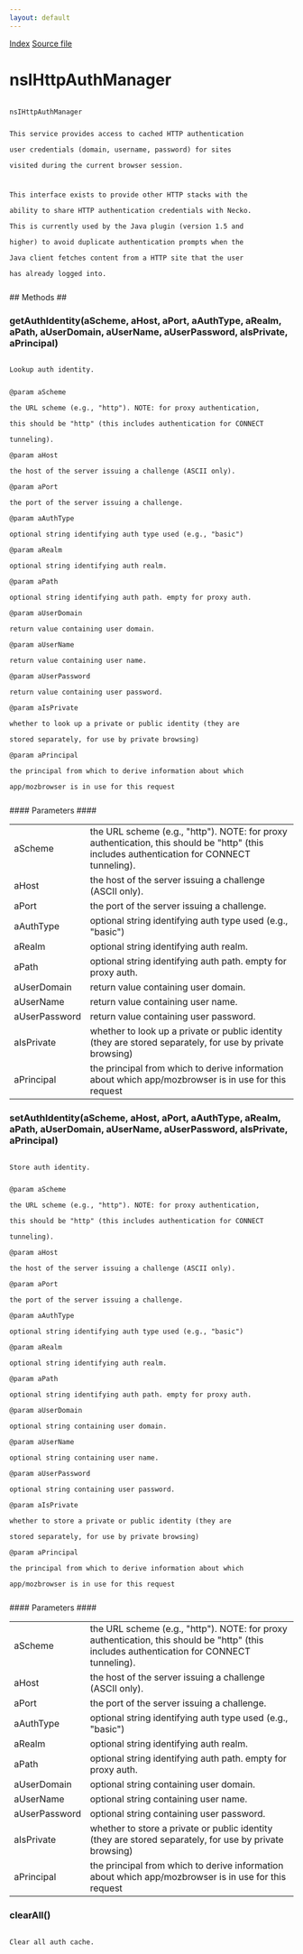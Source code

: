 ```yaml
---
layout: default
---
```

<div id='links'><a href="../index.html">Index</a>
<a href="http://dxr.mozilla.org/mozilla-central/source/netwerk/protocol/http/nsIHttpAuthManager.idl">Source file</a>
</div>

# nsIHttpAuthManager #
<code>  
nsIHttpAuthManager  
  
This service provides access to cached HTTP authentication  
user credentials (domain, username, password) for sites  
visited during the current browser session.  
  
This interface exists to provide other HTTP stacks with the  
ability to share HTTP authentication credentials with Necko.  
This is currently used by the Java plugin (version 1.5 and  
higher) to avoid duplicate authentication prompts when the  
Java client fetches content from a HTTP site that the user  
has already logged into.  
  
</code>
## Methods ##

### getAuthIdentity(aScheme, aHost, aPort, aAuthType, aRealm, aPath, aUserDomain, aUserName, aUserPassword, aIsPrivate, aPrincipal) ###
<code>  
Lookup auth identity.  
  
@param aScheme  
       the URL scheme (e.g., "http").  NOTE: for proxy authentication,  
       this should be "http" (this includes authentication for CONNECT  
       tunneling).  
@param aHost  
       the host of the server issuing a challenge (ASCII only).  
@param aPort  
       the port of the server issuing a challenge.  
@param aAuthType  
       optional string identifying auth type used (e.g., "basic")  
@param aRealm  
       optional string identifying auth realm.  
@param aPath  
       optional string identifying auth path. empty for proxy auth.  
@param aUserDomain  
       return value containing user domain.  
@param aUserName  
       return value containing user name.  
@param aUserPassword  
       return value containing user password.  
@param aIsPrivate  
       whether to look up a private or public identity (they are  
       stored separately, for use by private browsing)  
@param aPrincipal  
       the principal from which to derive information about which  
       app/mozbrowser is in use for this request  
  
</code>
#### Parameters ####

<table>

<tr>
<td>aScheme</td>
<td>       the URL scheme (e.g., "http").  NOTE: for proxy authentication,  
       this should be "http" (this includes authentication for CONNECT  
       tunneling).  
</td>
</tr>

<tr>
<td>aHost</td>
<td>       the host of the server issuing a challenge (ASCII only).  
</td>
</tr>

<tr>
<td>aPort</td>
<td>       the port of the server issuing a challenge.  
</td>
</tr>

<tr>
<td>aAuthType</td>
<td>       optional string identifying auth type used (e.g., "basic")  
</td>
</tr>

<tr>
<td>aRealm</td>
<td>       optional string identifying auth realm.  
</td>
</tr>

<tr>
<td>aPath</td>
<td>       optional string identifying auth path. empty for proxy auth.  
</td>
</tr>

<tr>
<td>aUserDomain</td>
<td>       return value containing user domain.  
</td>
</tr>

<tr>
<td>aUserName</td>
<td>       return value containing user name.  
</td>
</tr>

<tr>
<td>aUserPassword</td>
<td>       return value containing user password.  
</td>
</tr>

<tr>
<td>aIsPrivate</td>
<td>       whether to look up a private or public identity (they are  
       stored separately, for use by private browsing)  
</td>
</tr>

<tr>
<td>aPrincipal</td>
<td>       the principal from which to derive information about which  
       app/mozbrowser is in use for this request  
</td>
</tr>

</table>

### setAuthIdentity(aScheme, aHost, aPort, aAuthType, aRealm, aPath, aUserDomain, aUserName, aUserPassword, aIsPrivate, aPrincipal) ###
<code>  
Store auth identity.  
  
@param aScheme  
       the URL scheme (e.g., "http").  NOTE: for proxy authentication,  
       this should be "http" (this includes authentication for CONNECT  
       tunneling).  
@param aHost  
       the host of the server issuing a challenge (ASCII only).  
@param aPort  
       the port of the server issuing a challenge.  
@param aAuthType  
       optional string identifying auth type used (e.g., "basic")  
@param aRealm  
       optional string identifying auth realm.  
@param aPath  
       optional string identifying auth path. empty for proxy auth.  
@param aUserDomain  
       optional string containing user domain.  
@param aUserName  
       optional string containing user name.  
@param aUserPassword  
       optional string containing user password.  
@param aIsPrivate  
       whether to store a private or public identity (they are  
       stored separately, for use by private browsing)  
@param aPrincipal  
       the principal from which to derive information about which  
       app/mozbrowser is in use for this request  
  
</code>
#### Parameters ####

<table>

<tr>
<td>aScheme</td>
<td>       the URL scheme (e.g., "http").  NOTE: for proxy authentication,  
       this should be "http" (this includes authentication for CONNECT  
       tunneling).  
</td>
</tr>

<tr>
<td>aHost</td>
<td>       the host of the server issuing a challenge (ASCII only).  
</td>
</tr>

<tr>
<td>aPort</td>
<td>       the port of the server issuing a challenge.  
</td>
</tr>

<tr>
<td>aAuthType</td>
<td>       optional string identifying auth type used (e.g., "basic")  
</td>
</tr>

<tr>
<td>aRealm</td>
<td>       optional string identifying auth realm.  
</td>
</tr>

<tr>
<td>aPath</td>
<td>       optional string identifying auth path. empty for proxy auth.  
</td>
</tr>

<tr>
<td>aUserDomain</td>
<td>       optional string containing user domain.  
</td>
</tr>

<tr>
<td>aUserName</td>
<td>       optional string containing user name.  
</td>
</tr>

<tr>
<td>aUserPassword</td>
<td>       optional string containing user password.  
</td>
</tr>

<tr>
<td>aIsPrivate</td>
<td>       whether to store a private or public identity (they are  
       stored separately, for use by private browsing)  
</td>
</tr>

<tr>
<td>aPrincipal</td>
<td>       the principal from which to derive information about which  
       app/mozbrowser is in use for this request  
</td>
</tr>

</table>

### clearAll() ###
<code>  
Clear all auth cache.  
  
</code>